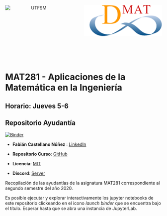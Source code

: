 <header>
<img src="https://upload.wikimedia.org/wikipedia/commons/4/47/Logo_UTFSM.png" width=200 alt="UTFSM" align="left"/>
<img src="./images/dmat.png" alt="DMAT" align="right"/>
</header>
</br></br></br></br></br>

</br>
</br>

# MAT281 - Aplicaciones de la Matemática en la Ingeniería

## Horario: Jueves 5-6

## Repositorio Ayudantía


[![Binder](https://mybinder.org/badge_logo.svg)](https://mybinder.org/v2/gh/FabianCastellano/Ayu_MAT281/master)

* __Fabián Castellano Núñez__ : [LinkedIn](https://www.linkedin.com/in/fabi%C3%A1n-castellano-n%C3%BA%C3%B1ez-3968a9149)

* __Repositorio Curso__: [GitHub](https://aoguedao.github.io/mat281_2020S2/lessons/M1L01_about_mat281.html#programa-del-curso-tentativo)

* __Licencia__: [MIT](./LICENCE.md)

* __Discord__: [Server](https://discord.gg/BzkAQdV)


Recopilación de las ayudantías de la asignatura MAT281 correspondiente al segundo semestre del año 2020.

Es posible ejecutar y explorar interactivamente los jupyter notebooks de este repositorio clickeando en el icono _launch binder_ que se encuentra bajo el título. Esperar hasta que se abra una instancia de JupyterLab.

